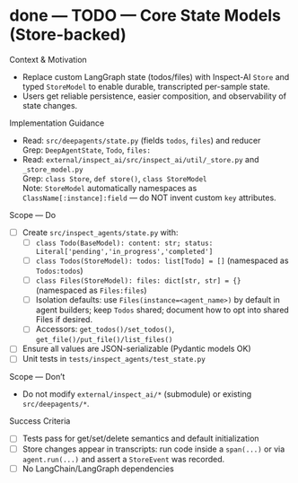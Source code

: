 # done — TODO — Core State Models (Store-backed)

Context & Motivation
- Replace custom LangGraph state (todos/files) with Inspect-AI `Store` and typed `StoreModel` to enable durable, transcripted per-sample state.
- Users get reliable persistence, easier composition, and observability of state changes.

Implementation Guidance
- Read: `src/deepagents/state.py` (fields `todos`, `files`) and reducer  
  Grep: `DeepAgentState`, `Todo`, `files:`  
- Read: `external/inspect_ai/src/inspect_ai/util/_store.py` and `_store_model.py`  
  Grep: `class Store`, `def store()`, `class StoreModel`  
  Note: `StoreModel` automatically namespaces as `ClassName[:instance]:field` — do NOT invent custom `key` attributes.

Scope — Do
- [ ] Create `src/inspect_agents/state.py` with:
  - [ ] `class Todo(BaseModel): content: str; status: Literal['pending','in_progress','completed']`
  - [ ] `class Todos(StoreModel): todos: list[Todo] = []` (namespaced as `Todos:todos`)
  - [ ] `class Files(StoreModel): files: dict[str, str] = {}` (namespaced as `Files:files`)
  - [ ] Isolation defaults: use `Files(instance=<agent_name>)` by default in agent builders; keep `Todos` shared; document how to opt into shared Files if desired.
  - [ ] Accessors: `get_todos()/set_todos()`, `get_file()/put_file()/list_files()`
- [ ] Ensure all values are JSON-serializable (Pydantic models OK)
- [ ] Unit tests in `tests/inspect_agents/test_state.py`

Scope — Don’t
- Do not modify `external/inspect_ai/*` (submodule) or existing `src/deepagents/*`.

Success Criteria
- [ ] Tests pass for get/set/delete semantics and default initialization
- [ ] Store changes appear in transcripts: run code inside a `span(...)` or via `agent.run(...)` and assert a `StoreEvent` was recorded.
- [ ] No LangChain/LangGraph dependencies
